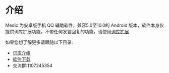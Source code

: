 # 介绍
Medic 为安卓版手机 QQ 辅助软件，兼容5.0至10.0的 Android 版本，软件本身仅提供词库扩展功能，不带任何发言回复的功能，请使用[词库扩展](basic/dic.md)

如果您想了解更多请跟随以下目录:

- [词库介绍](basic/dic.md)
- [软件下载](https://wwi.lanzoui.com/b015rceyj)
- 交流群:1107245354